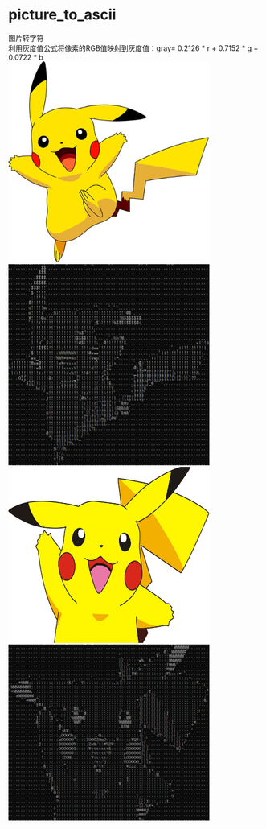# picture_to_ascii
图片转字符  
利用灰度值公式将像素的RGB值映射到灰度值：gray= 0.2126 * r + 0.7152 * g + 0.0722 * b  
<img src="https://github.com/nakuYK/picture_to_ascii/blob/master/picture.jpg" width="400" height="400" /><img src="https://github.com/nakuYK/picture_to_ascii/blob/master/1.png" width="400" height="400" />
<img src="https://github.com/nakuYK/picture_to_ascii/blob/master/picture3.jpg" width="400" height="350" /><img src="https://github.com/nakuYK/picture_to_ascii/blob/master/3.png" width="400" height="350" />
